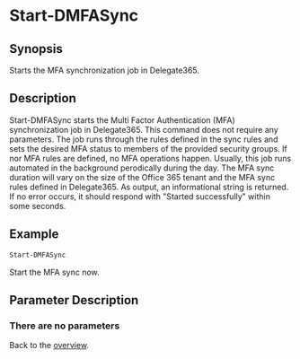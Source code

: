 # Start-DMFASync

## Synopsis
Starts the MFA synchronization job in Delegate365.

## Description
Start-DMFASync starts the Multi Factor Authentication (MFA) synchronization job in Delegate365.
This command does not require any parameters.
The job runs through the rules defined in the sync rules and sets the desired MFA status to members of the provided security groups.
If nor MFA rules are defined, no MFA operations happen. Usually, this job runs automated in the background perodically during the day. 
The MFA sync duration will vary on the size of the Office 365 tenant and the MFA sync rules defined in Delegate365. 
As output, an informational string is returned. If no error occurs, it should respond with "Started successfully" within some seconds.

## Example
```powershell
Start-DMFASync
```
Start the MFA sync now.

## Parameter Description
### There are no parameters

Back to the [overview](https://github.com/delegate365/PowerShell).

